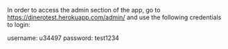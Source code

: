 In order to access the admin section of the app, go to https://dinerotest.herokuapp.com/admin/ and use the following credentials to login:

username: u34497
password: test1234